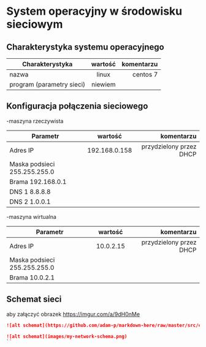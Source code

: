 System operacyjny w środowisku sieciowym
=========================================

Charakterystyka systemu operacyjnego
------------------------------------

| Charakterystyka | wartość           | komentarzu |
| ------------- |:-------------:| -----:|
| nazwa      | linux | centos 7 |
| program (parametry sieci)      | niewiem |  |


Konfiguracja połączenia sieciowego
----------------------------------
-maszyna rzeczywista

| Parametr | wartość           | komentarzu |
| ------------- |:-------------:| -----:|
| Adres IP      | 192.168.0.158 | przydzielony przez DHCP |
| Maska podsieci  255.255.255.0
| Brama     192.168.0.1
| DNS 1      8.8.8.8
| DNS 2      1.0.0.1
-maszyna wirtualna

| Parametr | wartość           | komentarzu |
| ------------- |:-------------:| -----:|
| Adres IP      | 10.0.2.15 | przydzielony przez DHCP |
| Maska podsieci  255.255.255.0
| Brama     10.0.2.1
Schemat sieci
-------------

aby załączyć obrazek 
https://imgur.com/a/9dH0nMe
```markdown
![alt schemat](https://github.com/adam-p/markdown-here/raw/master/src/common/images/icon48.png)![alt schemat](https://github.com/adam-p/markdown-here/raw/master/src/common/images/icon48.png)

![alt schemat](images/my-network-schema.png)
``
